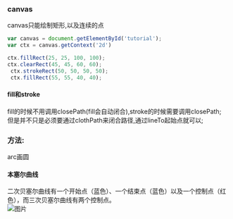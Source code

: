 ### canvas
canvas只能绘制矩形,以及连续的点  
```js
var canvas = document.getElementById('tutorial');
var ctx = canvas.getContext('2d')

ctx.fillRect(25, 25, 100, 100);
ctx.clearRect(45, 45, 60, 60);
 ctx.strokeRect(50, 50, 50, 50);
 ctx.fillRect(55, 55, 40, 40);
```

#### fill和stroke
fill的时候不用调用closePath(fill会自动闭合),stroke的时候需要调用closePath;  
但是并不只是必须要通过clothPath来闭合路径,通过lineTo起始点就可以;  

### 方法: 
arc画圆   
#### 本塞尔曲线
二次贝塞尔曲线有一个开始点（蓝色）、一个结束点（蓝色）以及一个控制点（红色），而三次贝塞尔曲线有两个控制点。  
![图片](https://mdn.mozillademos.org/files/223/Canvas_curves.png)